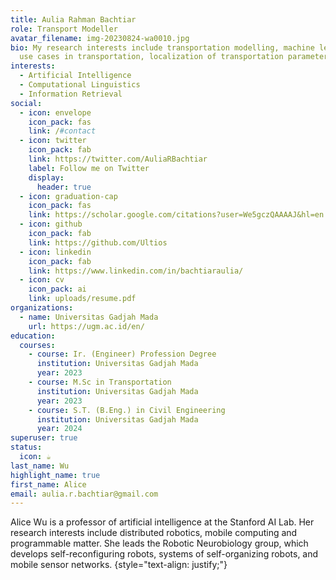 ```yaml
---
title: Aulia Rahman Bachtiar
role: Transport Modeller
avatar_filename: img-20230824-wa0010.jpg
bio: My research interests include transportation modelling, machine learning
  use cases in transportation, localization of transportation parameter.
interests:
  - Artificial Intelligence
  - Computational Linguistics
  - Information Retrieval
social:
  - icon: envelope
    icon_pack: fas
    link: /#contact
  - icon: twitter
    icon_pack: fab
    link: https://twitter.com/AuliaRBachtiar
    label: Follow me on Twitter
    display:
      header: true
  - icon: graduation-cap
    icon_pack: fas
    link: https://scholar.google.com/citations?user=We5gczQAAAAJ&hl=en
  - icon: github
    icon_pack: fab
    link: https://github.com/Ultios
  - icon: linkedin
    icon_pack: fab
    link: https://www.linkedin.com/in/bachtiaraulia/
  - icon: cv
    icon_pack: ai
    link: uploads/resume.pdf
organizations:
  - name: Universitas Gadjah Mada
    url: https://ugm.ac.id/en/
education:
  courses:
    - course: Ir. (Engineer) Profession Degree
      institution: Universitas Gadjah Mada
      year: 2023
    - course: M.Sc in Transportation
      institution: Universitas Gadjah Mada
      year: 2023
    - course: S.T. (B.Eng.) in Civil Engineering
      institution: Universitas Gadjah Mada
      year: 2024
superuser: true
status:
  icon: ☕️
last_name: Wu
highlight_name: true
first_name: Alice
email: aulia.r.bachtiar@gmail.com
---
```


Alice Wu is a professor of artificial intelligence at the Stanford AI Lab. Her research interests include distributed robotics, mobile computing and programmable matter. She leads the Robotic Neurobiology group, which develops self-reconfiguring robots, systems of self-organizing robots, and mobile sensor networks.
{style="text-align: justify;"}
